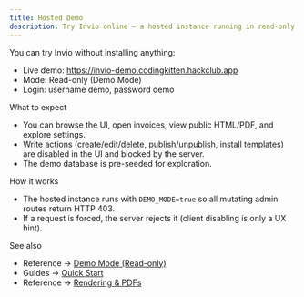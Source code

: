 ```yaml
---
title: Hosted Demo
description: Try Invio online — a hosted instance running in read-only demo mode.
---
```


You can try Invio without installing anything:

- Live demo: https://invio-demo.codingkitten.hackclub.app
- Mode: Read-only (Demo Mode)
- Login: username demo, password demo

What to expect
- You can browse the UI, open invoices, view public HTML/PDF, and explore settings.
- Write actions (create/edit/delete, publish/unpublish, install templates) are disabled in the UI and blocked by the server.
- The demo database is pre-seeded for exploration.

How it works
- The hosted instance runs with `DEMO_MODE=true` so all mutating admin routes return HTTP 403.
- If a request is forced, the server rejects it (client disabling is only a UX hint).

See also
- Reference → [Demo Mode (Read-only)](/reference/demo-mode/)
- Guides → [Quick Start](/guides/quick-start/)
- Reference → [Rendering & PDFs](/reference/rendering-and-pdfs/)
